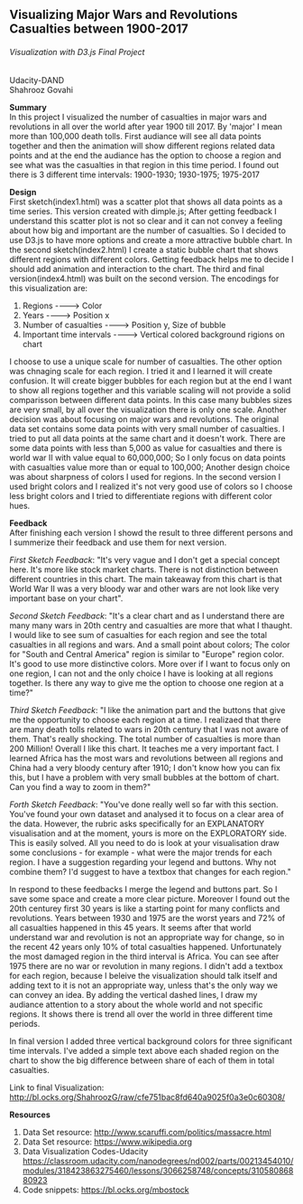 ## Visualizing Major Wars and Revolutions Casualties between 1900-2017
###### Visualization with D3.js Final Project

Udacity-DAND  
Shahrooz Govahi

**Summary**  
In this project I visualized the number of casualties in major wars and revolutions in all over the world after year 1900 till 2017. By 'major' I mean more than 100,000 death tolls. First audiance will see all data points together and then the animation will show different regions related data points and at the end the audiance has the option to choose a region and see what was the casualties in that region in this time period. I found out there is 3 different time intervals: 1900-1930; 1930-1975; 1975-2017

**Design**  
First sketch(index1.html) was a scatter plot that shows all data points as a time series. This version created with dimple.js; After getting feedback I understand this scatter plot is not so clear and it can not convey a feeling about how big and important are the number of casualties.
So I decided to use D3.js to have more options and create a more attractive bubble chart. In the second sketch(index2.html) I create a static bubble chart that shows different regions with different colors. Getting feedback helps me to decide I should add animation and interaction to the chart.
The third and final version(index4.html) was built on the second version. The encodings for this visualization are:  
1. Regions ----> Color
2. Years ----> Position x
3. Number of casualties ----> Position y, Size of bubble
4. Important time intervals ----> Vertical colored background rigions on chart  

I choose to use a unique scale for number of casualties. The other option was chnaging scale for each region. I tried it and I learned it will create confusion. It will create bigger bubbles for each region but at the end I want to show all regions together and this variable scaling will not provide a solid comparisson between different data points. In this case many bubbles sizes are very small, by all over the visualization there is only one scale.
Another decision was about focusing on major wars and revolutions. The original data set contains some data points with very small number of casualties. I tried to put all data points at the same chart and it doesn't work. There are some data points with less than 5,000 as value for casualties and there is world war II with value equal to 60,000,000; So I only focus on data points with casualties value more than or equal to 100,000;
Another design choice was about sharpness of colors I used for regions. In the second version I used bright colors and I realized it's not very good use of colors so I choose less bright colors and I tried to differentiate regions with different color hues.

**Feedback**  
After finishing each version I showd the result to three different persons and I summerize their feedback and use them for next version.

*First Sketch Feedback*: "It's very vague and I don't get a special concept here. It's more like stock market charts. There is not distinction between different countries in this chart. The main takeaway from this chart is that World War II was a very bloody war and other wars are not look like very important base on your chart".

*Second Sketch Feedback*: "It's a clear chart and as I understand there are many many wars in 20th centry and casualties are more that what I thaught. I would like to see sum of casualties for each region and see the total casualties in all regions and wars. And a small point about colors; The color for "South and Central America" region is similar to "Europe" region color. It's good to use more distinctive colors. More over if I want to focus only on one region, I can not and the only choice I have is looking at all regions together. Is there any way to give me the option to choose one region at a time?"

*Third Sketch Feedback*: "I like the animation part and the buttons that give me the opportunity to choose each region at a time. I realizaed that there are many death tolls related to wars in 20th century that I was not aware of them. That's really shocking. The total number of casualties is more than 200 Million! Overall I like this chart. It teaches me a very important fact. I learned Africa has the most wars and revolutions between all regions and China had a very bloody century after 1910; I don't know how you can fix this, but I have a problem with very small bubbles at the bottom of chart. Can you find a way to zoom in them?"

*Forth Sketch Feedback*: "You've done really well so far with this section. You've found your own dataset and analysed it to focus on a clear area of the data. However, the rubric asks specifically for an EXPLANATORY visualisation and at the moment, yours is more on the EXPLORATORY side. This is easily solved. All you need to do is look at your visualisation draw some conclusions - for example - what were the major trends for each region. I have a suggestion regarding your legend and buttons. Why not combine them?
I'd suggest to have a textbox that changes for each region."

In respond to these feedbacks I merge the legend and buttons part. So I save some space and create a more clear picture. Moreover I found out the 20th centurey first 30 years is like a starting point for many conflicts and revolutions. Years between 1930 and 1975 are the worst years and 72% of all casualties happened in this 45 years. It seems after that world understand war and revolution is not an appropriate way for change, so in the recent 42 years only 10% of total casualties happened. Unfortunately the most damaged region in the third interval is Africa. You can see after 1975 there are no war or revolution in many regions.
I didn't add a textbox for each region, because I beleive the visualization should talk itself and adding text to it is not an appropriate way, unless that's the only way we can convey an idea. By adding the vertical dashed lines, I draw my audiance attention to a story about the whole world and not specific regions. It shows there is trend all over the world in three different time periods.

In final version I added three vertical background colors for three significant time intervals. I've added a simple text above each shaded region on the chart to show the big difference between share of each of them in total casualties.

Link to final Visualization:
http://bl.ocks.org/ShahroozG/raw/cfe751bac8fd640a9025f0a3e0c60308/

**Resources**  
1. Data Set resource:
 http://www.scaruffi.com/politics/massacre.html
2. Data Set resource:
https://www.wikipedia.org
2. Data Visualization Codes-Udacity
https://classroom.udacity.com/nanodegrees/nd002/parts/00213454010/modules/318423863275460/lessons/3066258748/concepts/31058086880923
3. Code snippets:
https://bl.ocks.org/mbostock
